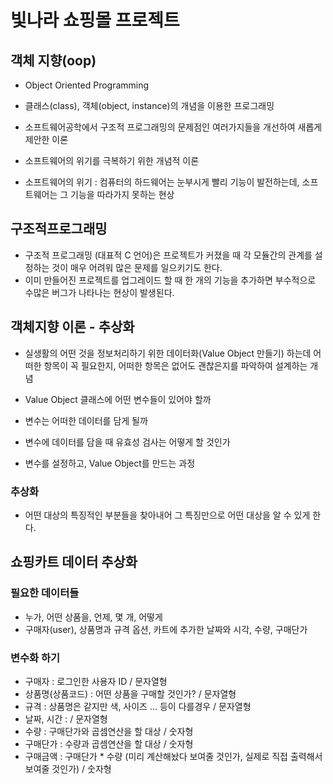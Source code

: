# 빛나라 쇼핑몰 프로젝트

## 객체 지향(oop)
* Object Oriented Programming
* 클래스(class), 객체(object, instance)의 개념을 이용한 프로그래밍
* 소프트웨어공학에서 구조적 프로그래밍의 문제점인 여러가지들을 개선하여 새롭게 제안한 이론

* 소프트웨어의 위기를 극복하기 위한 개념적 이론

* 소프트웨어의 위기 : 컴퓨터의 하드웨어는 눈부시게 빨리 기능이 발전하는데, 소프트웨어는 그 기능을 따라가지 못하는 현상

## 구조적프로그래밍
* 구조적 프로그래밍 (대표적 C 언어)은 프로젝트가 커졌을 때 각 모듈간의 관계를 설정하는 것이 매우 어려워 많은 문제를 일으키기도 한다.
* 이미 만들어진 프로젝트를 업그레이드 할 때 한 개의 기능을 추가하면 부수적으로 수많은 버그가 나타나는 현상이 발생된다.

## 객체지향 이론 - 추상화
* 실생활의 어떤 것을 정보처리하기 위한 데이터화(Value Object 만들기) 하는데 어떠한 항목이 꼭 필요한지, 어떠한 항목은 없어도 괜찮은지를 파악하여 설계하는 개념

* Value Object 클래스에 어떤 변수들이 있어야 할까
* 변수는 어떠한 데이터를 담게 될까
* 변수에 데이터를 담을 때 유효성 검사는 어떻게 할 것인가
* 변수를 설정하고, Value Object를 만드는 과정

### 추상화
* 어떤 대상의 특징적인 부분들을 찾아내어 그 특징만으로 어떤 대상을 알 수 있게 한다.

## 쇼핑카트 데이터 추상화
### 필요한 데이터들
* 누가, 어떤 상품을, 언제, 몇 개, 어떻게
* 구매자(user), 상품명과 규격 옵션, 카트에 추가한 날짜와 시각, 수량, 구매단가

### 변수화 하기
* 구매자 : 로그인한 사용자 ID / 문자열형
* 상품명(상품코드) : 어떤 상품을 구매할 것인가? / 문자열형
* 규격 : 상품명은 같지만 색, 사이즈 ... 등이 다를경우 / 문자열형
* 날짜, 시간 : / 문자열형 
* 수량 : 구매단가와 곱셈연산을 할 대상 / 숫자형
* 구매단가 : 수량과 곱셈연산을 할 대상 / 숫자형
* 구매금액 : 구매단가 * 수량 (미리 계산해놨다 보여줄 것인가, 실제로 직접 출력해서 보여줄 것인가) / 숫자형

























